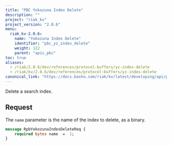 ```yaml
---
title: "PBC Yokozuna Index Delete"
description: ""
project: "riak_kv"
project_version: "2.0.6"
menu:
  riak_kv-2.0.6:
    name: "Yokozuna Index Delete"
    identifier: "pbc_yz_index_delete"
    weight: 122
    parent: "apis_pbc"
toc: true
aliases:
  - /riak/2.0.6/dev/references/protocol-buffers/yz-index-delete
  - /riak/kv/2.0.6/dev/references/protocol-buffers/yz-index-delete
canonical_link: "https://docs.basho.com/riak/kv/latest/developing/api/protocol-buffers/yz-index-delete"
---
```


Delete a search index.

## Request

The `name` parameter is the name of the index to delete, as a binary.

```protobuf
message RpbYokozunaIndexDeleteReq {
    required bytes name  =  1;
}
```

